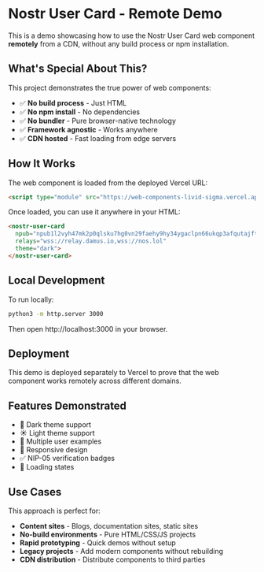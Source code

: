 # Nostr User Card - Remote Demo

This is a demo showcasing how to use the Nostr User Card web component **remotely** from a CDN, without any build process or npm installation.

## What's Special About This?

This project demonstrates the true power of web components:

- ✅ **No build process** - Just HTML
- ✅ **No npm install** - No dependencies
- ✅ **No bundler** - Pure browser-native technology
- ✅ **Framework agnostic** - Works anywhere
- ✅ **CDN hosted** - Fast loading from edge servers

## How It Works

The web component is loaded from the deployed Vercel URL:

```html
<script type="module" src="https://web-components-livid-sigma.vercel.app/assets/index-4UxrAUs9.js"></script>
```

Once loaded, you can use it anywhere in your HTML:

```html
<nostr-user-card
  npub="npub1l2vyh47mk2p0qlsku7hg0vn29faehy9hy34ygaclpn66ukqp3afqutajft"
  relays="wss://relay.damus.io,wss://nos.lol"
  theme="dark">
</nostr-user-card>
```

## Local Development

To run locally:

```bash
python3 -m http.server 3000
```

Then open http://localhost:3000 in your browser.

## Deployment

This demo is deployed separately to Vercel to prove that the web component works remotely across different domains.

## Features Demonstrated

- 🌙 Dark theme support
- ☀️ Light theme support
- 🎨 Multiple user examples
- 📱 Responsive design
- ✅ NIP-05 verification badges
- 🚀 Loading states

## Use Cases

This approach is perfect for:

- **Content sites** - Blogs, documentation sites, static sites
- **No-build environments** - Pure HTML/CSS/JS projects
- **Rapid prototyping** - Quick demos without setup
- **Legacy projects** - Add modern components without rebuilding
- **CDN distribution** - Distribute components to third parties
